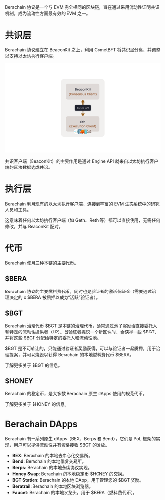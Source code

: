 Berachain 协议是一个与 EVM 完全相同的区块链，旨在通过采用流动性证明共识机制，成为流动性方面最有效的 EVM 之一。

# 共识层

Berachain 协议建立在 BeaconKit 之上，利用 CometBFT 将共识层分离，并调整以支持以太坊执行客户端。

![beaconkit-bera-consensus](../assets/beaconkit-bera-consensus.png)

共识客户端（BeaconKit）的主要作用是通过 Engine API 就来自以太坊执行客户端的区块数据达成共识。

# 执行层

Berachain 利用现有的以太坊执行客户端，连接到丰富的 EVM 生态系统中的研究人员和工具。

这意味着任何以太坊执行客户端（如 Geth、Reth 等）都可以直接使用，无需任何修改，并与 BeaconKit 配对。

# 代币

Berachain 使用三种本链的主要代币。

## $BERA

Berachain 协议的主要燃料费代币，同时也是验证者的激活保证金（需要通过治理决定的 x $BERA 被质押以成为“活跃”验证者）。

## $BGT

Berachain 治理代币 $BGT 是本链的治理代币，通常通过池子奖励给直接委托人和特定的流动性提供者（LP）。当验证者提议一个新区块时，会获得一些 $BGT，并将这些 $BGT 分配给特定的委托人和流动性池。

$BGT 是不可转让的，只能通过验证者奖励获得，可以与验证者一起质押，用于治理提案，并可以烧毁以获得 Berachain 的本地燃料费代币 $BERA。

了解更多关于 $BGT 的信息。

## $HONEY

Berachain 的稳定币，是大多数 Berachain 原生 dApps 使用的规范代币。

了解更多关于 $HONEY 的信息。

# Berachain DApps

Berachain 有一系列原生 dApps（BEX、Berps 和 Bend），它们是 PoL 框架的实现，用户可以提供流动性并有资格接收 $BGT 的发放。

- **BEX**: Berachain 的本地去中心化交易所。
- **Bend**: Berachain 的本地借贷交易所。
- **Berps**: Berachain 的本地永续协议实现。
- **Honey Swap**: Berachain 的本地稳定币 $HONEY 的交换。
- **BGT Station**: Berachain 的本地 DApp，用于管理您的 $BGT 奖励。
- **Beratrail**: Berachain 的本地区块浏览器。
- **Faucet**: Berachain 的本地水龙头，用于 $BERA（燃料费代币）。
